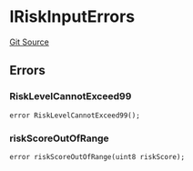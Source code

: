 # IRiskInputErrors
[Git Source](https://github.com/thrackle-io/tron/blob/8134a3beedf036c43fc49cdc1818732eb057f270/src/common/IErrors.sol)


## Errors
### RiskLevelCannotExceed99

```solidity
error RiskLevelCannotExceed99();
```

### riskScoreOutOfRange

```solidity
error riskScoreOutOfRange(uint8 riskScore);
```

